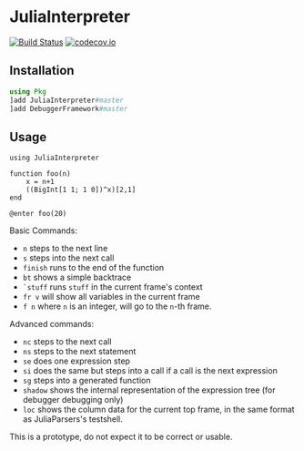 # JuliaInterpreter

[![Build Status](https://travis-ci.org/JuliaDebug/JuliaInterpreter.jl.svg?branch=master)](https://travis-ci.org/JuliaDebug/JuliaInterpreter.jl)
[![codecov.io](http://codecov.io/github/JuliaDebug/JuliaInterpreter.jl/coverage.svg?branch=master)](http://codecov.io/github/JuliaDebug/JuliaInterpreter.jl?branch=master)

## Installation

```jl
using Pkg
]add JuliaInterpreter#master
]add DebuggerFramework#master
```

## Usage

```
using JuliaInterpreter

function foo(n)
    x = n+1
    ((BigInt[1 1; 1 0])^x)[2,1]
end

@enter foo(20)
```

Basic Commands:
- `n` steps to the next line
- `s` steps into the next call
- `finish` runs to the end of the function
- `bt` shows a simple backtrace
- ``` `stuff ``` runs `stuff` in the current frame's context
- `fr v` will show all variables in the current frame
- `f n` where `n` is an integer, will go to the `n`-th frame.

Advanced commands:
- `nc` steps to the next call
- `ns` steps to the next statement
- `se` does one expression step
- `si` does the same but steps into a call if a call is the next expression
- `sg` steps into a generated function
- `shadow` shows the internal representation of the expression tree (for debugger debugging only)
- `loc` shows the column data for the current top frame, in the same format
  as JuliaParsers's testshell.

This is a prototype, do not expect it to be correct or usable.
